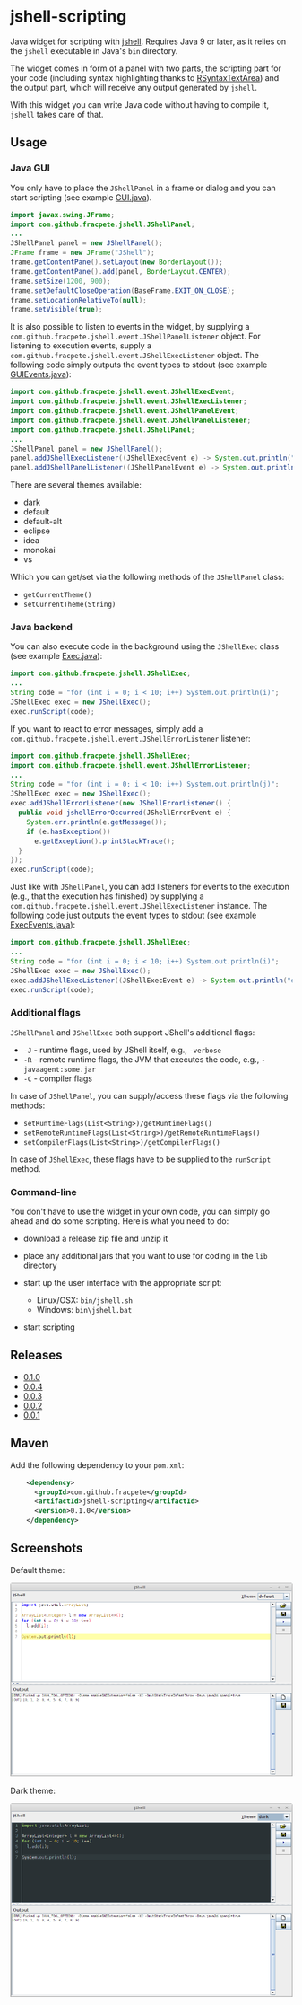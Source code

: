 # jshell-scripting

Java widget for scripting with [jshell](https://docs.oracle.com/javase/9/jshell/). 
Requires Java 9 or later, as it relies on the `jshell` executable in Java's `bin` 
directory.

The widget comes in form of a panel with two parts, the scripting part for your code 
(including syntax highlighting thanks to [RSyntaxTextArea](http://bobbylight.github.io/RSyntaxTextArea/))
and the output part, which will receive any output generated by `jshell`.

With this widget you can write Java code without having to compile it, `jshell`
takes care of that.


## Usage

### Java GUI

You only have to place the `JShellPanel` in a frame or dialog and you
can start scripting (see example [GUI.java](src/main/java/com/github/fracpete/jshell/examples/GUI.java)).

```java
import javax.swing.JFrame;
import com.github.fracpete.jshell.JShellPanel;
...
JShellPanel panel = new JShellPanel();
JFrame frame = new JFrame("JShell");
frame.getContentPane().setLayout(new BorderLayout());
frame.getContentPane().add(panel, BorderLayout.CENTER);
frame.setSize(1200, 900);
frame.setDefaultCloseOperation(BaseFrame.EXIT_ON_CLOSE);
frame.setLocationRelativeTo(null);
frame.setVisible(true);
```

It is also possible to listen to events in the widget, by supplying a
`com.github.fracpete.jshell.event.JShellPanelListener` object. For listening to 
execution events, supply a `com.github.fracpete.jshell.event.JShellExecListener` 
object. The following code simply outputs the event types to stdout (see 
example [GUIEvents.java](src/main/java/com/github/fracpete/jshell/examples/GUIEvents.java)):

```java
import com.github.fracpete.jshell.event.JShellExecEvent;
import com.github.fracpete.jshell.event.JShellExecListener;
import com.github.fracpete.jshell.event.JShellPanelEvent;
import com.github.fracpete.jshell.event.JShellPanelListener;
import com.github.fracpete.jshell.JShellPanel;
...
JShellPanel panel = new JShellPanel();
panel.addJShellExecListener((JShellExecEvent e) -> System.out.println("exec: " + e.getType()));
panel.addJShellPanelListener((JShellPanelEvent e) -> System.out.println("panel: " + e.getType()));
```

There are several themes available:
* dark
* default
* default-alt
* eclipse
* idea
* monokai
* vs

Which you can get/set via the following methods of the `JShellPanel` class:
* `getCurrentTheme()`
* `setCurrentTheme(String)`

### Java backend

You can also execute code in the background using the `JShellExec` class
(see example [Exec.java](src/main/java/com/github/fracpete/jshell/examples/Exec.java)):

```java
import com.github.fracpete.jshell.JShellExec;
...
String code = "for (int i = 0; i < 10; i++) System.out.println(i)";
JShellExec exec = new JShellExec();
exec.runScript(code);
```

If you want to react to error messages, simply add a `com.github.fracpete.jshell.event.JShellErrorListener` listener:

```java
import com.github.fracpete.jshell.JShellExec;
import com.github.fracpete.jshell.event.JShellErrorListener;
...
String code = "for (int i = 0; i < 10; i++) System.out.println(j)";
JShellExec exec = new JShellExec();
exec.addJShellErrorListener(new JShellErrorListener() {
  public void jshellErrorOccurred(JShellErrorEvent e) {
    System.err.println(e.getMessage());
    if (e.hasException())
      e.getException().printStackTrace();
  }
});
exec.runScript(code);
```

Just like with `JShellPanel`, you can add listeners for events to the execution
(e.g., that the execution has finished) by supplying a 
`com.github.fracpete.jshell.event.JShellExecListener` instance. The following 
code just outputs the event types to stdout (see example [ExecEvents.java](src/main/java/com/github/fracpete/jshell/examples/ExecEvents.java)): 

```java
import com.github.fracpete.jshell.JShellExec;
...
String code = "for (int i = 0; i < 10; i++) System.out.println(i)";
JShellExec exec = new JShellExec();
exec.addJShellExecListener((JShellExecEvent e) -> System.out.println("exec: " + e.getType()));
exec.runScript(code);
```

### Additional flags

`JShellPanel` and `JShellExec` both support JShell's additional flags: 

* `-J` - runtime flags, used by JShell itself, e.g., `-verbose`
* `-R` - remote runtime flags, the JVM that executes the code, e.g., `-javaagent:some.jar`
* `-C` - compiler flags

In case of `JShellPanel`, you can supply/access these flags via the following methods:
* `setRuntimeFlags(List<String>)/getRuntimeFlags()`
* `setRemoteRuntimeFlags(List<String>)/getRemoteRuntimeFlags()`
* `setCompilerFlags(List<String>)/getCompilerFlags()`

In case of `JShellExec`, these flags have to be supplied to the `runScript` method.


### Command-line

You don't have to use the widget in your own code, you can simply go ahead
and do some scripting. Here is what you need to do:

* download a release zip file and unzip it
* place any additional jars that you want to use for coding in the `lib` directory
* start up the user interface with the appropriate script:

    * Linux/OSX: `bin/jshell.sh`
    * Windows: `bin\jshell.bat`

* start scripting


## Releases

* [0.1.0](https://github.com/fracpete/jshell-scripting/releases/download/jshell-scripting-0.1.0/jshell-scripting-0.1.0-bin.zip)
* [0.0.4](https://github.com/fracpete/jshell-scripting/releases/download/jshell-scripting-0.0.4/jshell-scripting-0.0.4-bin.zip)
* [0.0.3](https://github.com/fracpete/jshell-scripting/releases/download/jshell-scripting-0.0.3/jshell-scripting-0.0.3-bin.zip)
* [0.0.2](https://github.com/fracpete/jshell-scripting/releases/download/jshell-scripting-0.0.2/jshell-scripting-0.0.2-bin.zip)
* [0.0.1](https://github.com/fracpete/jshell-scripting/releases/download/jshell-scripting-0.0.1/jshell-scripting-0.0.1-bin.zip)


## Maven

Add the following dependency to your `pom.xml`:

```xml
    <dependency>
      <groupId>com.github.fracpete</groupId>
      <artifactId>jshell-scripting</artifactId>
      <version>0.1.0</version>
    </dependency>
```

## Screenshots

Default theme:

![Screenshot of example script output](src/site/resources/example.png)

Dark theme:

![Screenshot of example script output](src/site/resources/example_dark.png)
